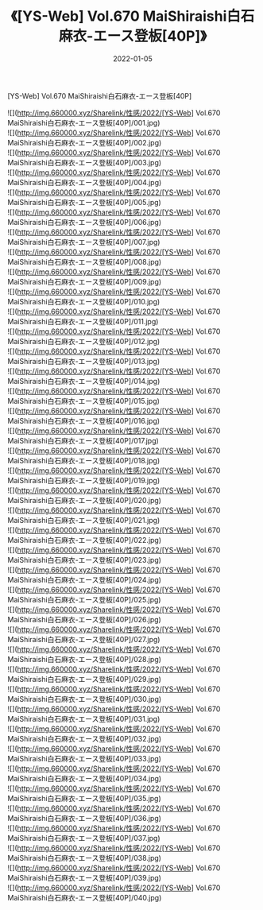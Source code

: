 ﻿---
layout: post
title:  《[YS-Web] Vol.670 MaiShiraishi白石麻衣-エース登板[40P]》
date:   2022-01-05
img: http://img.660000.xyz/Sharelink/性感/2022/[YS-Web] Vol.670 MaiShiraishi白石麻衣-エース登板[40P]/000.jpg
categories: [美女, 清纯, 唯美]
---

[YS-Web] Vol.670 MaiShiraishi白石麻衣-エース登板[40P]

  ![](http://img.660000.xyz/Sharelink/性感/2022/[YS-Web] Vol.670 MaiShiraishi白石麻衣-エース登板[40P]/001.jpg) <br> ![](http://img.660000.xyz/Sharelink/性感/2022/[YS-Web] Vol.670 MaiShiraishi白石麻衣-エース登板[40P]/002.jpg) <br> ![](http://img.660000.xyz/Sharelink/性感/2022/[YS-Web] Vol.670 MaiShiraishi白石麻衣-エース登板[40P]/003.jpg) <br> ![](http://img.660000.xyz/Sharelink/性感/2022/[YS-Web] Vol.670 MaiShiraishi白石麻衣-エース登板[40P]/004.jpg) <br> ![](http://img.660000.xyz/Sharelink/性感/2022/[YS-Web] Vol.670 MaiShiraishi白石麻衣-エース登板[40P]/005.jpg) <br> ![](http://img.660000.xyz/Sharelink/性感/2022/[YS-Web] Vol.670 MaiShiraishi白石麻衣-エース登板[40P]/006.jpg) <br> ![](http://img.660000.xyz/Sharelink/性感/2022/[YS-Web] Vol.670 MaiShiraishi白石麻衣-エース登板[40P]/007.jpg) <br> ![](http://img.660000.xyz/Sharelink/性感/2022/[YS-Web] Vol.670 MaiShiraishi白石麻衣-エース登板[40P]/008.jpg) <br> ![](http://img.660000.xyz/Sharelink/性感/2022/[YS-Web] Vol.670 MaiShiraishi白石麻衣-エース登板[40P]/009.jpg) <br> ![](http://img.660000.xyz/Sharelink/性感/2022/[YS-Web] Vol.670 MaiShiraishi白石麻衣-エース登板[40P]/010.jpg) <br> ![](http://img.660000.xyz/Sharelink/性感/2022/[YS-Web] Vol.670 MaiShiraishi白石麻衣-エース登板[40P]/011.jpg) <br> ![](http://img.660000.xyz/Sharelink/性感/2022/[YS-Web] Vol.670 MaiShiraishi白石麻衣-エース登板[40P]/012.jpg) <br> ![](http://img.660000.xyz/Sharelink/性感/2022/[YS-Web] Vol.670 MaiShiraishi白石麻衣-エース登板[40P]/013.jpg) <br> ![](http://img.660000.xyz/Sharelink/性感/2022/[YS-Web] Vol.670 MaiShiraishi白石麻衣-エース登板[40P]/014.jpg) <br> ![](http://img.660000.xyz/Sharelink/性感/2022/[YS-Web] Vol.670 MaiShiraishi白石麻衣-エース登板[40P]/015.jpg) <br> ![](http://img.660000.xyz/Sharelink/性感/2022/[YS-Web] Vol.670 MaiShiraishi白石麻衣-エース登板[40P]/016.jpg) <br> ![](http://img.660000.xyz/Sharelink/性感/2022/[YS-Web] Vol.670 MaiShiraishi白石麻衣-エース登板[40P]/017.jpg) <br> ![](http://img.660000.xyz/Sharelink/性感/2022/[YS-Web] Vol.670 MaiShiraishi白石麻衣-エース登板[40P]/018.jpg) <br> ![](http://img.660000.xyz/Sharelink/性感/2022/[YS-Web] Vol.670 MaiShiraishi白石麻衣-エース登板[40P]/019.jpg) <br> ![](http://img.660000.xyz/Sharelink/性感/2022/[YS-Web] Vol.670 MaiShiraishi白石麻衣-エース登板[40P]/020.jpg) <br> ![](http://img.660000.xyz/Sharelink/性感/2022/[YS-Web] Vol.670 MaiShiraishi白石麻衣-エース登板[40P]/021.jpg) <br> ![](http://img.660000.xyz/Sharelink/性感/2022/[YS-Web] Vol.670 MaiShiraishi白石麻衣-エース登板[40P]/022.jpg) <br> ![](http://img.660000.xyz/Sharelink/性感/2022/[YS-Web] Vol.670 MaiShiraishi白石麻衣-エース登板[40P]/023.jpg) <br> ![](http://img.660000.xyz/Sharelink/性感/2022/[YS-Web] Vol.670 MaiShiraishi白石麻衣-エース登板[40P]/024.jpg) <br> ![](http://img.660000.xyz/Sharelink/性感/2022/[YS-Web] Vol.670 MaiShiraishi白石麻衣-エース登板[40P]/025.jpg) <br> ![](http://img.660000.xyz/Sharelink/性感/2022/[YS-Web] Vol.670 MaiShiraishi白石麻衣-エース登板[40P]/026.jpg) <br> ![](http://img.660000.xyz/Sharelink/性感/2022/[YS-Web] Vol.670 MaiShiraishi白石麻衣-エース登板[40P]/027.jpg) <br> ![](http://img.660000.xyz/Sharelink/性感/2022/[YS-Web] Vol.670 MaiShiraishi白石麻衣-エース登板[40P]/028.jpg) <br> ![](http://img.660000.xyz/Sharelink/性感/2022/[YS-Web] Vol.670 MaiShiraishi白石麻衣-エース登板[40P]/029.jpg) <br> ![](http://img.660000.xyz/Sharelink/性感/2022/[YS-Web] Vol.670 MaiShiraishi白石麻衣-エース登板[40P]/030.jpg) <br> ![](http://img.660000.xyz/Sharelink/性感/2022/[YS-Web] Vol.670 MaiShiraishi白石麻衣-エース登板[40P]/031.jpg) <br> ![](http://img.660000.xyz/Sharelink/性感/2022/[YS-Web] Vol.670 MaiShiraishi白石麻衣-エース登板[40P]/032.jpg) <br> ![](http://img.660000.xyz/Sharelink/性感/2022/[YS-Web] Vol.670 MaiShiraishi白石麻衣-エース登板[40P]/033.jpg) <br> ![](http://img.660000.xyz/Sharelink/性感/2022/[YS-Web] Vol.670 MaiShiraishi白石麻衣-エース登板[40P]/034.jpg) <br> ![](http://img.660000.xyz/Sharelink/性感/2022/[YS-Web] Vol.670 MaiShiraishi白石麻衣-エース登板[40P]/035.jpg) <br> ![](http://img.660000.xyz/Sharelink/性感/2022/[YS-Web] Vol.670 MaiShiraishi白石麻衣-エース登板[40P]/036.jpg) <br> ![](http://img.660000.xyz/Sharelink/性感/2022/[YS-Web] Vol.670 MaiShiraishi白石麻衣-エース登板[40P]/037.jpg) <br> ![](http://img.660000.xyz/Sharelink/性感/2022/[YS-Web] Vol.670 MaiShiraishi白石麻衣-エース登板[40P]/038.jpg) <br> ![](http://img.660000.xyz/Sharelink/性感/2022/[YS-Web] Vol.670 MaiShiraishi白石麻衣-エース登板[40P]/039.jpg) <br> ![](http://img.660000.xyz/Sharelink/性感/2022/[YS-Web] Vol.670 MaiShiraishi白石麻衣-エース登板[40P]/040.jpg) <br>